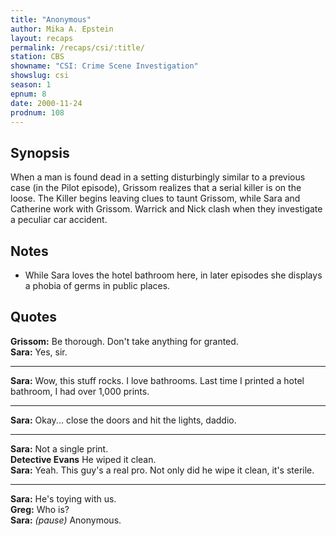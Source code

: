 ```yaml
---
title: "Anonymous"
author: Mika A. Epstein
layout: recaps
permalink: /recaps/csi/:title/
station: CBS
showname: "CSI: Crime Scene Investigation"
showslug: csi
season: 1
epnum: 8
date: 2000-11-24
prodnum: 108
---
```


## Synopsis

When a man is found dead in a setting disturbingly similar to a previous case (in the Pilot episode), Grissom realizes that a serial killer is on the loose. The Killer begins leaving clues to taunt Grissom, while Sara and Catherine work with Grissom. Warrick and Nick clash when they investigate a peculiar car accident.

## Notes

* While Sara loves the hotel bathroom here, in later episodes she displays a phobia of germs in public places.

## Quotes

**Grissom:** Be thorough. Don't take anything for granted.\
**Sara:** Yes, sir.

- - -

**Sara:** Wow, this stuff rocks. I love bathrooms. Last time I printed a hotel bathroom, I had over 1,000 prints.

- - -

**Sara:** Okay... close the doors and hit the lights, daddio.

- - -

**Sara:** Not a single print.\
**Detective Evans** He wiped it clean.\
**Sara:** Yeah. This guy's a real pro. Not only did he wipe it clean, it's sterile.

- - -

**Sara:** He's toying with us.\
**Greg:** Who is?\
**Sara:** _(pause)_ Anonymous.
